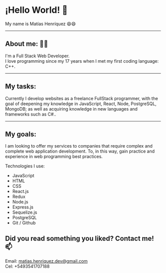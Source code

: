 # ¡Hello World! 👋 <br />

My name is Matías Henríquez 😄😄
<hr />

## About me: 💬💬 <br />
I'm a Full Stack Web Developer. <br />
I love programming since my 17 years when I met my first coding language: C++. <br />
<hr />

## My tasks: <br />
Currently I develop websites as a freelance FullStack programmer, with the goal of deepening my knowledge in JavaScript, React, Node, PostgreSQL, MongoDB; as well as acquiring knowledge in new languages and frameworks such as C#..

<hr />

## My goals: <br />
I am looking to offer my services to companies that require complex and complete web application development. To, in this way, gain practice and experience in web programming best practices.

Technologies I use:
- JavaScript
- HTML
- CSS
- React.js
- Redux
- Node.js
- Express.js
- Sequelize.js
- PostgreSQL
- Git / Github

## Did you read something you liked? Contact me! 📫 

Email: matias.henriquez.dev@gmail.com <br />
Cel: +5493541707188

<!--
**MatHenriquez/MatHenriquez** is a ✨ _special_ ✨ repository because its `README.md` (this file) appears on your GitHub profile.

Here are some ideas to get you started:

- 🔭 I’m currently working on ...
- 🌱 I’m currently learning ...
- 👯 I’m looking to collaborate on ...
- 🤔 I’m looking for help with ...
- 💬 Ask me about ...
- 📫 How to reach me: ...
- 😄 Pronouns: ...
- ⚡ Fun fact: ...
-->
